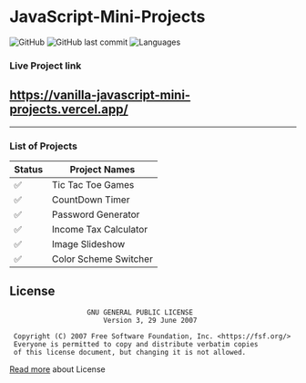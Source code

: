 # JavaScript-Mini-Projects

![GitHub](https://img.shields.io/github/license/mohitkhedkar/JavaScript-Mini-Projects?style=for-the-badge)
![GitHub last commit](https://img.shields.io/github/last-commit/mohitkhedkar/JavaScript-Mini-Projects?style=for-the-badge)
![Languages](https://img.shields.io/github/languages/count/mohitkhedkar/JavaScript-Mini-Projects?style=for-the-badge)

### Live Project link

## https://vanilla-javascript-mini-projects.vercel.app/

---

### List of Projects

| Status             | Project Names         |
| ------------------ | --------------------- |
| :white_check_mark: | Tic Tac Toe Games     |
| :white_check_mark: | CountDown Timer       |
| :white_check_mark: | Password Generator    |
| :white_check_mark: | Income Tax Calculator |
| :white_check_mark: | Image Slideshow       |
| :white_check_mark: | Color Scheme Switcher |

## License

```
                   GNU GENERAL PUBLIC LICENSE
                       Version 3, 29 June 2007

 Copyright (C) 2007 Free Software Foundation, Inc. <https://fsf.org/>
 Everyone is permitted to copy and distribute verbatim copies
 of this license document, but changing it is not allowed.
```

[Read more](/LICENSE) about License
